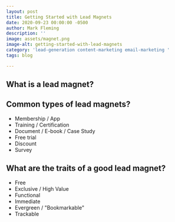```yaml
---
layout: post
title: Getting Started with Lead Magnets
date: 2020-09-23 00:00:00 -0500
author: Mark Fleming
description: ''
image: assets/magnet.png
image-alt: getting-started-with-lead-magnets
category: 'lead-generation content-marketing email-marketing '
tags: blog

---
```

## What is a lead magnet?

## Common types of lead magnets?

* Membership / App
* Training / Certification
* Document / E-book / Case Study
* Free trial
* Discount
* Survey

## What are the traits of a good lead magnet?

* Free
* Exclusive / High Value
* Functional
* Immediate
* Evergreen / "Bookmarkable"
* Trackable